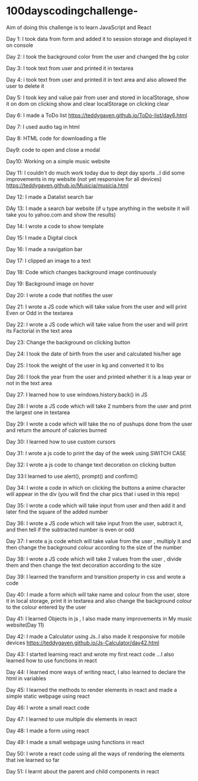 # 100dayscodingchallenge- 

Aim of doing this challenge is to learn JavaScript and React 

Day 1: I took data from form and added it to session storage and displayed it on console

Day 2: I took the background color from the user and changed the bg color 

Day 3: I took text from user and printed it in textarea 

Day 4: i took text from user and printed it in text area and also allowed the user to delete it 

Day 5: I took key and value pair from user and stored in localStorage, show it on dom on clicking show and clear localStorage on clicking clear

Day 6: I made a ToDo list https://teddygaven.github.io/ToDo-list/day6.html

Day 7: I used audio tag in html 

Day 8: HTML code for downloading a file

Day9: code to open and close a modal

Day10: Working on a simple music website

Day 11: I couldn't do much work today due to dept day sports ..I did some improvements in my website (not yet responsive for all devices)
https://teddygaven.github.io/Musicia/musicia.html 

Day 12: I made a Datalist search bar 

DAy 13: I made a search bar website (if u type anything in the website it will take you to yahoo.com and show the results)

Day 14: I wrote a code to show template

Day 15: I made a Digital clock

Day 16: I made a navigation bar 

Day 17: I clipped an image to a text

Day 18: Code which changes background image continuously

Day 19: Background image on hover

Day 20: I wrote a code that notifies the user

Day 21: I wrote a JS code which will take value from the user and will print Even or Odd in the textarea

Day 22: I wrote a JS code which will take value from the user and will print its Factorial in the text area

Day 23: Change the background on clicking button

Day 24: I took the date of birth from the user and calculated his/her age

Day 25: I took the weight of the user in kg and converted it to lbs

Day 26: I took the year from the user and printed whether it is a leap year or not in the text area

Day 27: I learned how to use  windows.history.back() in JS

Day 28: I wrote a JS code which will take 2 numbers from the user and print the largest one in textarea

Day 29: I wrote a code which will take the no of pushups done from the user and return the amount of calories burned

Day 30: I learned how to use custom cursors

Day 31: I wrote a js code to print the day of the week using SWITCH CASE

Day 32: I wrote a js code to change text decoration on clicking button

Day 33:I learned to use alert(), prompt() and confirm()

Day 34: I wrote a code in which on clicking the buttons a anime character will appear in the div (you will find the char pics that i used in this repo)

Day 35: I wrote a code which will take input from user and then add it and later find the square of the added number

Day 36: I wrote a JS code which will take input from the user, subtract it, and then tell if the subtracted number is even or odd 

Day 37: I wrote a js code which will take value from the user , multiply it and then change the background colour according to the size of the number 

Day 38: I wrote a JS code which will take 2 values from the user , divide them and then change the text decoration according to the size

Day 39: I learned the transform and transition property in css and wrote a code 

Day 40: I made a form which will take name and colour from the user, store it in local storage, print it in textarea and also change the background colour to the colour entered by the user

Day 41: I learned Objects in js , I also made many improvements in My music website(Day 11)

Day 42: I made a Calculator using Js..I also made it responsive for mobile devices    https://teddygaven.github.io/Js-Calculator/day42.html

Day 43: I started learning react and wrote my first react code ...I also learned how to use functions in react 

Day 44: I learned more ways of writing react, I also learned to declare the html in variables 

Day 45: I learned the methods to render elements in react and made a simple static webpage using react

Day 46: I wrote a small react code 

Day 47: I learned to use multiple div elements in react

Day 48: I made a form using react

Day 49: I made a small webpage using functions in react

Day 50: I wrote a react code using all the ways of rendering the elements that ive learned so far

Day 51: I learnt about the parent and child components in react 
